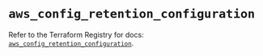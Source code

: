 # `aws_config_retention_configuration`

Refer to the Terraform Registry for docs: [`aws_config_retention_configuration`](https://registry.terraform.io/providers/hashicorp/aws/6.7.0/docs/resources/config_retention_configuration).
